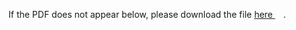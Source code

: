 
If the PDF does not appear below, please download the file [here <img src="https://upload.wikimedia.org/wikipedia/commons/6/64/Icon_External_Link.png" width="13px"/>](../out/homework/Math%20Camp%202022%20Suggested%20Solutions%201.pdf).

<object data="../out/homework/Math%20Camp%202022%20Suggested%20Solutions%201.pdf" type="application/pdf" width="100%"  style="height:100vh" >
    <embed src="../out/homework/Math%20Camp%202022%20Suggested%20Solutions%201.pdf#pagemode=0&navpanes=0"></embed>
</object>

